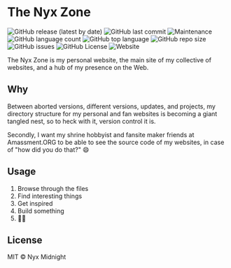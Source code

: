 # The Nyx Zone

![GitHub release (latest by date)](https://img.shields.io/github/v/release/nyxmidnight/main-zone?display_name=tag&style=flat-square) ![GitHub last commit](https://img.shields.io/github/last-commit/nyxmidnight/main-zone?style=flat-square) ![Maintenance](https://img.shields.io/maintenance/yes/2022?style=flat-square) ![GitHub language count](https://img.shields.io/github/languages/count/nyxmidnight/main-zone?style=flat-square) ![GitHub top language](https://img.shields.io/github/languages/top/nyxmidnight/main-zone?style=flat-square)
![GitHub repo size](https://img.shields.io/github/repo-size/nyxmidnight/main-zone?style=flat-square) ![GitHub issues](https://img.shields.io/github/issues/nyxmidnight/main-zone?style=flat-square) ![GitHub License](https://img.shields.io/github/license/nyxmidnight/main-zone?style=flat-square) ![Website](https://img.shields.io/website?down_color=critical&down_message=is%20down%21&style=flat-square&up_color=success&up_message=is%20up%21&url=https%3A%2F%2Fnyx.zone)

The Nyx Zone is my personal website, the main site of my collective of websites, and a hub of my presence on the Web.

## Why

Between aborted versions, different versions, updates, and projects, my directory structure for my personal and fan websites is becoming a giant tangled nest, so to heck with it, version control it is.

Secondly, I want my shrine hobbyist and fansite maker friends at Amassment.ORG to be able to see the source code of my websites, in case of "how did you do that?" 😄

## Usage

1. Browse through the files
2. Find interesting things
3. Get inspired
4. Build something
5. 🌈✨

## License

MIT &copy; Nyx Midnight
